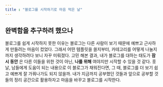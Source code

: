 ```yaml
---
title : "블로그를 시작하기로 마음 먹은 날"
---
```


## 완벽함을 추구하려 했으나

블로그를 쉽게 시작하지 못한 이유는 블로그는 다른 사람이 보기 때문에 예쁘고 근사하게 만들려는 마음이 컸었다. 그래서 어떤 템플릿을 쓸지부터, 카테고리를 어떻게 나눌지까지 생각하려다 보니 자꾸 미뤄졌다. 고민 해본 결과, 내가 블로그를 대하는 태도가 **잠시 동안** 은 다른 이들을 위한 것이 아닌, **나를 위해** 여야지만 시작할 수 있을 것 같다. 훗날, 남들에게 도움이 되는 내용으로 이 블로그가 채워진다면, 그 때, 블로그를 더 보기 쉽고 예쁘게 잘 가꿔나가도 되지 않을까. 내가 지금까지 공부했던 것들과 앞으로 공부할 것들의 정리 공간으로 활용하자고 마음을 바꾸고 블로그를 시작한다.